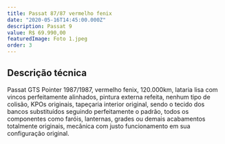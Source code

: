 ```yaml
---
title: Passat 87/87 vermelho fenix
date: "2020-05-16T14:45:00.000Z"
description: Passat 9
value: R$ 69.990,00
featuredImage: Foto 1.jpeg
order: 3
---
```


## Descrição técnica

Passat GTS Pointer 1987/1987, vermelho fenix, 120.000km, lataria lisa com vincos perfeitamente alinhados, pintura  externa refeita, nenhum tipo de colisão, KPOs originais, tapeçaria interior original, sendo o tecido dos bancos substituídos seguindo perfeitamente o padrão, todos os componentes como faróis, lanternas, grades ou demais acabamentos totalmente originais, mecânica com justo funcionamento em sua configuração original.